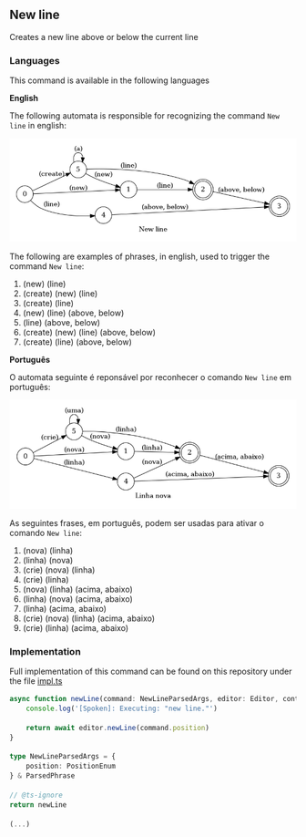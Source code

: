 ## New line

Creates a new line above or below the current line

### Languages

This command is available in the following languages

**English**

The following automata is responsible for recognizing the command `New line` in english:

![English](phrase_en-US.png)

The following are examples of phrases, in english, used to trigger the command `New line`:

1. (new) (line)
2. (create) (new) (line)
3. (create) (line)
4. (new) (line) (above, below)
5. (line) (above, below)
6. (create) (new) (line) (above, below)
7. (create) (line) (above, below)

**Português**

O automata seguinte é reponsável por reconhecer o comando `New line` em português:

![Português](phrase_pt-BR.png)

As seguintes frases, em português, podem ser usadas para ativar o comando `New line`:

1. (nova) (linha)
2. (linha) (nova)
3. (crie) (nova) (linha)
4. (crie) (linha)
5. (nova) (linha) (acima, abaixo)
6. (linha) (nova) (acima, abaixo)
7. (linha) (acima, abaixo)
8. (crie) (nova) (linha) (acima, abaixo)
9. (crie) (linha) (acima, abaixo)

### Implementation

Full implementation of this command can be found on this repository under the file [impl.ts](impl.ts)

```typescript
async function newLine(command: NewLineParsedArgs, editor: Editor, context: {}) {
    console.log('[Spoken]: Executing: "new line."')

    return await editor.newLine(command.position)
}

type NewLineParsedArgs = {
    position: PositionEnum
} & ParsedPhrase

// @ts-ignore
return newLine

(...)
```